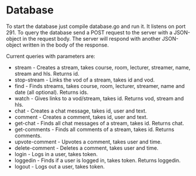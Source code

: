 # Database
To start the database just compile database.go and run it.
It listens on port 291.
To query the database send a POST request to the server with a JSON-object in the request body.
The server will respond with another JSON-object written in the body of the response.

Current queries with parameters are:
* stream - Creates a stream, takes course, room, lecturer, streamer, name, stream and hls.
Returns id.
* stop-stream - Links the vod of a stream, takes id and vod.
* find - Finds streams, takes course, room, lecturer, streamer, name and date (all optional).
Returns ids.
* watch - Gives links to a vod/stream, takes id.
Returns vod, stream and hls.
* chat - Creates a chat message, takes id, user and text.
* comment - Creates a comment, takes id, user and text.
* get-chat - Finds all chat messages of a stream, takes id.
Returns chat.
* get-comments - Finds all comments of a stream, takes id.
Returns comments.
* upvote-comment - Upvotes a comment, takes user and time.
* delete-comment - Deletes a comment, takes user and time.
* login - Logs in a user, takes token.
* loggedin - Finds if a user is logged in, takes token.
Returns loggedin.
* logout - Logs out a user, takes token.